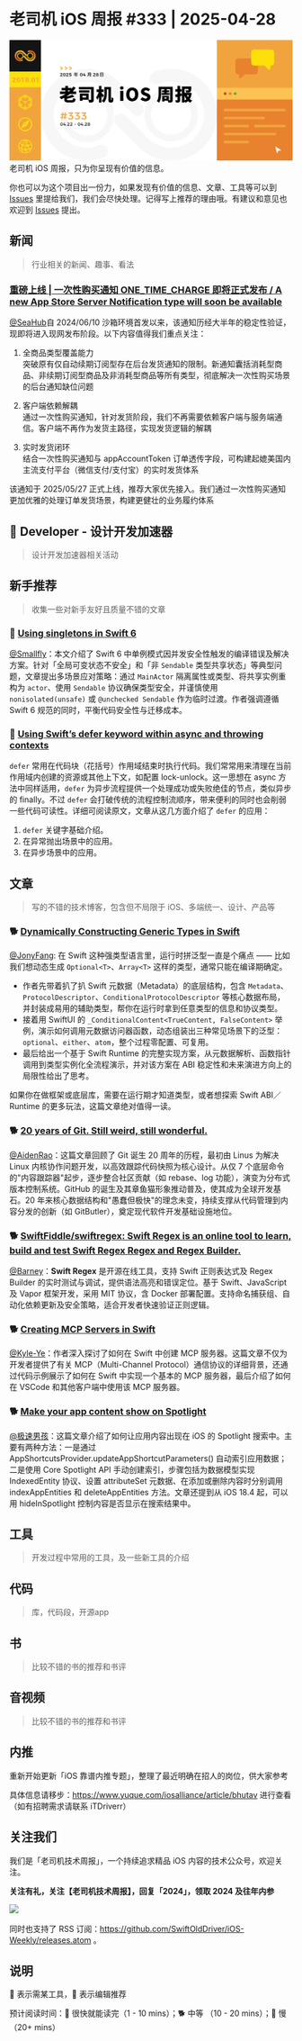 # 老司机 iOS 周报 #333 | 2025-04-28

![ios-weekly](https://github.com/SwiftOldDriver/iOS-Weekly/blob/master/assets/weekly-header/333.jpg?raw=true)
老司机 iOS 周报，只为你呈现有价值的信息。

你也可以为这个项目出一份力，如果发现有价值的信息、文章、工具等可以到 [Issues](https://github.com/SwiftOldDriver/iOS-Weekly/issues) 里提给我们，我们会尽快处理。记得写上推荐的理由哦。有建议和意见也欢迎到 [Issues](https://github.com/SwiftOldDriver/iOS-Weekly/issues) 提出。

## 新闻

> 行业相关的新闻、趣事、看法

### [重磅上线 | 一次性购买通知 ONE_TIME_CHARGE 即将正式发布 / A new App Store Server Notification type will soon be available](https://developer.apple.com/documentation/appstoreservernotifications/notificationtype)

[@SeaHub](https://github.com/SeaHub)自 2024/06/10 沙箱环境首发以来，该通知历经大半年的稳定性验证，现即将进入现网发布阶段。以下内容值得我们重点关注：

1. 全商品类型覆盖能力  
突破原有仅自动续期订阅型存在后台发货通知的限制。新通知囊括消耗型商品、非续期订阅型商品及非消耗型商品等所有类型，彻底解决一次性购买场景的后台通知缺位问题

2. 客户端依赖解耦  
通过一次性购买通知，针对发货阶段，我们不再需要依赖客户端与服务端通信。客户端不再作为发货主路径，实现发货逻辑的解耦

3. 实时发货闭环  
结合一次性购买通知与 appAccountToken 订单透传字段，可构建起媲美国内主流支付平台（微信支付/支付宝）的实时发货体系

该通知于 2025/05/27 正式上线，推荐大家优先接入。我们通过一次性购买通知更加优雅的处理订单发货场景，构建更健壮的业务履约体系

##  Developer - 设计开发加速器

> 设计开发加速器相关活动

## 新手推荐

> 收集一些对新手友好且质量不错的文章

### 🐎 [Using singletons in Swift 6](https://www.donnywals.com/using-singletons-in-swift-6/)
[@Smallfly](https://github.com/iostalks)：本文介绍了 Swift 6 中单例模式因并发安全性触发的编译错误及解决方案。针对「全局可变状态不安全」和「非 `Sendable` 类型共享状态」等典型问题，文章提出多场景应对策略：通过 `MainActor` 隔离属性或类型、将共享实例重构为 `actor`、使用 `Sendable` 协议确保类型安全，并谨慎使用 `nonisolated(unsafe)` 或 `@unchecked Sendable` 作为临时过渡。作者强调遵循 Swift 6 规范的同时，平衡代码安全性与迁移成本。

### 🐎 [Using Swift’s defer keyword within async and throwing contexts](https://www.swiftbysundell.com/articles/using-defer-within-async-and-throwing-contexts/)

`defer` 常用在代码块（花括号）作用域结束时执行代码。我们常常用来清理在当前作用域内创建的资源或其他上下文，如配置 lock-unlock。这一思想在 async 方法中同样适用，`defer` 为异步流程提供一个处理成功或失败绝佳的节点，类似异步的 finally。不过 `defer` 会打破传统的流程控制流顺序，带来便利的同时也会削弱一些代码可读性。详细可阅读原文，文章从这几方面介绍了 `defer` 的应用：

1. `defer` 关键字基础介绍。
2. 在异常抛出场景中的应用。
3. 在异步场景中的应用。

## 文章

> 写的不错的技术博客，包含但不局限于 iOS、多端统一、设计、产品等

### 🐕 [Dynamically Constructing Generic Types in Swift](https://kyleye.top/posts/dynamic_generic/)

[@JonyFang](https://github.com/jonyfang): 在 Swift 这种强类型语言里，运行时拼泛型一直是个痛点 —— 比如我们想动态生成 `Optional<T>`、`Array<T>` 这样的类型，通常只能在编译期确定。
- 作者先带着扒了扒 Swift 元数据（Metadata）的底层结构，包含 `Metadata`、`ProtocolDescriptor`、`ConditionalProtocolDescriptor` 等核心数据布局，并封装成易用的辅助类型，帮你在运行时拿到任意类型的信息和协议类型。
- 接着用 SwiftUI 的 `_ConditionalContent<TrueContent, FalseContent>` 举例，演示如何调用元数据访问器函数，动态组装出三种常见场景下的泛型：`optional`、`either`、`atom`，整个过程零配置、可复用。  
- 最后给出一个基于 Swift Runtime 的完整实现方案，从元数据解析、函数指针调用到类型实例化全流程演示，并对该方案在 ABI 稳定性和未来演进方向上的局限性给出了思考。  

如果你在做框架或底层库，需要在运行期才知道类型，或者想探索 Swift ABI／Runtime 的更多玩法，这篇文章绝对值得一读。

### 🐕 [20 years of Git. Still weird, still wonderful.](https://blog.gitbutler.com/20-years-of-git/)

[@AidenRao](https://weibo.com/AidenRao)：这篇文章回顾了 Git 诞生 20 周年的历程，最初由 Linus 为解决 Linux 内核协作问题开发，以高效跟踪代码快照为核心设计。从仅 7 个底层命令的"内容跟踪器"起步，逐步整合社区贡献（如 rebase、log 功能），演变为分布式版本控制系统。GitHub 的诞生及其章鱼猫形象推动普及，使其成为全球开发基石。20 年来核心数据结构和"愚蠢但极快"的理念未变，持续支撑从代码管理到内容分发的创新（如 GitButler），奠定现代软件开发基础设施地位。

### 🐕 [SwiftFiddle/swiftregex: Swift Regex is an online tool to learn, build and test Swift Regex Regex and Regex Builder.](https://github.com/swiftfiddle/swiftregex)

[@Barney](https://github.com/BarneyZhaoooo)：**Swift Regex** 是开源在线工具，支持 Swift 正则表达式及 Regex Builder 的实时测试与调试，提供语法高亮和错误定位。基于 Swift、JavaScript 及 Vapor 框架开发，采用 MIT 协议，含 Docker 部署配置。支持命名捕获组、自动化依赖更新及安全策略，适合开发者快速验证正则逻辑。

### 🐕 [Creating MCP Servers in Swift](https://www.artemnovichkov.com/blog/creating-mcp-servers-in-swift)

[@Kyle-Ye](https://github.com/Kyle-Ye)：作者深入探讨了如何在 Swift 中创建 MCP 服务器。这篇文章不仅为开发者提供了有关 MCP（Multi-Channel Protocol）通信协议的详细背景，还通过代码示例展示了如何在 Swift 中实现一个基本的 MCP 服务器，最后介绍了如何在 VSCode 和其他客户端中使用该 MCP 服务器。

### 🐕 [Make your app content show on Spotlight](https://www.createwithswift.com/make-your-app-content-show-on-spotlight/)

[@极速男孩](https://github.com/ztlyyznf001)：这篇文章介绍了如何让应用内容出现在 iOS 的 Spotlight 搜索中。主要有两种方法：一是通过 AppShortcutsProvider.updateAppShortcutParameters() 自动索引应用数据；二是使用 Core Spotlight API 手动创建索引，步骤包括为数据模型实现 IndexedEntity 协议、设置 attributeSet 元数据、在添加或删除内容时分别调用 indexAppEntities 和 deleteAppEntities 方法。文章还提到从 iOS 18.4 起，可以用 hideInSpotlight 控制内容是否显示在搜索结果中。

## 工具

> 开发过程中常用的工具，及一些新工具的介绍

## 代码

> 库，代码段，开源app

## 书

> 比较不错的书的推荐和书评

## 音视频

> 比较不错的书的推荐和书评

## 内推

重新开始更新「iOS 靠谱内推专题」，整理了最近明确在招人的岗位，供大家参考

具体信息请移步：https://www.yuque.com/iosalliance/article/bhutav 进行查看（如有招聘需求请联系 iTDriverr）

## 关注我们

我们是「老司机技术周报」，一个持续追求精品 iOS 内容的技术公众号，欢迎关注。

**关注有礼，关注【老司机技术周报】，回复「2024」，领取 2024 及往年内参**

![](https://github.com/SwiftOldDriver/iOS-Weekly/blob/master/assets/qrcode_for_wechat.jpg?raw=true)

同时也支持了 RSS 订阅：https://github.com/SwiftOldDriver/iOS-Weekly/releases.atom 。

## 说明

🚧 表示需某工具，🌟 表示编辑推荐

预计阅读时间：🐎 很快就能读完（1 - 10 mins）；🐕 中等 （10 - 20 mins）；🐢 慢（20+ mins）
